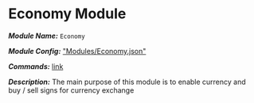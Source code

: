 # Economy Module

***Module Name:*** `Economy`

***Module Config:*** ["Modules/Economy.json"](../config/Econonomy)

***Commands:*** [link](https://se-wiki.wurmatron.io/commands#economy-module)

***Description:*** The main purpose of this module is to enable currency and buy / sell signs for currency exchange
